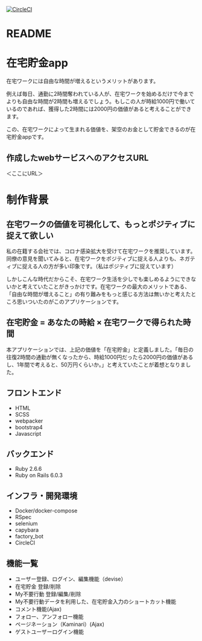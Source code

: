 [![CircleCI](https://circleci.com/gh/naokikubo2/TWSavings_app.svg?style=svg)](https://circleci.com/gh/naokikubo2/TWSavings_app)

# README

# 在宅貯金app
<p>在宅ワークには自由な時間が増えるというメリットがあります。</p>
<p>例えば毎日、通勤に2時間奪われている人が、在宅ワークを始めるだけで今までよりも自由な時間が2時間も増えるでしょう。もしこの人が時給1000円で働いているのであれば、獲得した2時間には2000円の価値があると考えることができます。</P>
<p>この、在宅ワークによって生まれる価値を、架空のお金として貯金できるのが在宅貯金appです。</p>

## 作成したwebサービスへのアクセスURL
＜ここにURL＞

# 制作背景
## 在宅ワークの価値を可視化して、もっとポジティブに捉えて欲しい
<p>私の在籍する会社では、コロナ感染拡大を受けて在宅ワークを推奨しています。同僚の意見を聞いてみると、在宅ワークをポジティブに捉える人よりも、ネガティブに捉える人の方が多い印象です。（私はポジティブに捉えています）</p>
<p>しかしこんな時代だからこそ、在宅ワーク生活を少しでも楽しめるようにできないかと考えていたことがきっかけです。在宅ワークの最大のメリットである、「自由な時間が増えること」の有り難みをもっと感じる方法は無いかと考えたところ思いついたのがこのアプリケーションです。</p>

## 在宅貯金 = あなたの時給 × 在宅ワークで得られた時間
<p>本アプリケーションでは、上記の価値を「在宅貯金」と定義しました。「毎日の往復2時間の通勤が無くなったから、時給1000円だったら2000円の価値があるし、1年間で考えると、50万円くらいか。」と考えていたことが着想となりました。</p>

## フロントエンド
- HTML
- SCSS
- webpacker
- bootstrap4
- Javascript

## バックエンド
- Ruby 2.6.6
- Ruby on Rails 6.0.3

## インフラ・開発環境
- Docker/docker-compose
- RSpec
- selenium
- capybara
- factory_bot
- CircleCI

## 機能一覧
- ユーザー登録、ログイン、編集機能（devise）
- 在宅貯金 登録/削除
- My不要行動 登録/編集/削除
- My不要行動データを利用した、在宅貯金入力のショートカット機能
- コメント機能(Ajax)
- フォロー、アンフォロー機能
- ページネーション（Kaminari）(Ajax)
- ゲストユーザーログイン機能


